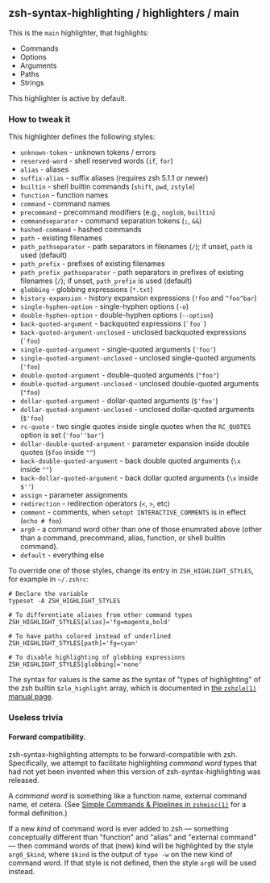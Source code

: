 zsh-syntax-highlighting / highlighters / main
---------------------------------------------

This is the `main` highlighter, that highlights:

* Commands
* Options
* Arguments
* Paths
* Strings

This highlighter is active by default.


### How to tweak it

This highlighter defines the following styles:

* `unknown-token` - unknown tokens / errors
* `reserved-word` - shell reserved words (`if`, `for`)
* `alias` - aliases
* `suffix-alias` - suffix aliases (requires zsh 5.1.1 or newer)
* `builtin` - shell builtin commands (`shift`, `pwd`, `zstyle`)
* `function` - function names
* `command` - command names
* `precommand` - precommand modifiers (e.g., `noglob`, `builtin`)
* `commandseparator` - command separation tokens (`;`, `&&`)
* `hashed-command` - hashed commands
* `path` - existing filenames
* `path_pathseparator` - path separators in filenames (`/`); if unset, `path` is used (default)
* `path_prefix` - prefixes of existing filenames
* `path_prefix_pathseparator` - path separators in prefixes of existing filenames (`/`); if unset, `path_prefix` is used (default)
* `globbing` - globbing expressions (`*.txt`)
* `history-expansion` - history expansion expressions (`!foo` and `^foo^bar`)
* `single-hyphen-option` - single-hyphen options (`-o`)
* `double-hyphen-option` - double-hyphen options (`--option`)
* `back-quoted-argument` - backquoted expressions (`` `foo` ``)
* `back-quoted-argument-unclosed` - unclosed backquoted expressions (`` `foo ``)
* `single-quoted-argument` - single-quoted arguments (`` 'foo' ``)
* `single-quoted-argument-unclosed` - unclosed single-quoted arguments (`` 'foo ``)
* `double-quoted-argument` - double-quoted arguments (`` "foo" ``)
* `double-quoted-argument-unclosed` - unclosed double-quoted arguments (`` "foo ``)
* `dollar-quoted-argument` - dollar-quoted arguments (`` $'foo' ``)
* `dollar-quoted-argument-unclosed` - unclosed dollar-quoted arguments (`` $'foo ``)
* `rc-quote` - two single quotes inside single quotes when the `RC_QUOTES` option is set (`` 'foo''bar' ``)
* `dollar-double-quoted-argument` - parameter expansion inside double quotes (`$foo` inside `""`)
* `back-double-quoted-argument` -  back double quoted arguments (`\x` inside `""`)
* `back-dollar-quoted-argument` -  back dollar quoted arguments (`\x` inside `$''`)
* `assign` - parameter assignments
* `redirection` - redirection operators (`<`, `>`, etc)
* `comment` - comments, when `setopt INTERACTIVE_COMMENTS` is in effect (`echo # foo`)
* `arg0` - a command word other than one of those enumrated above (other than a command, precommand, alias, function, or shell builtin command).
* `default` - everything else

To override one of those styles, change its entry in `ZSH_HIGHLIGHT_STYLES`,
for example in `~/.zshrc`:

    # Declare the variable
    typeset -A ZSH_HIGHLIGHT_STYLES

    # To differentiate aliases from other command types
    ZSH_HIGHLIGHT_STYLES[alias]='fg=magenta,bold'
    
    # To have paths colored instead of underlined
    ZSH_HIGHLIGHT_STYLES[path]='fg=cyan'
    
    # To disable highlighting of globbing expressions
    ZSH_HIGHLIGHT_STYLES[globbing]='none'

The syntax for values is the same as the syntax of "types of highlighting" of
the zsh builtin `$zle_highlight` array, which is documented in [the `zshzle(1)`
manual page][zshzle-Character-Highlighting].

### Useless trivia

#### Forward compatibility.

zsh-syntax-highlighting attempts to be forward-compatible with zsh.
Specifically, we attempt to facilitate highlighting _command word_ types that
had not yet been invented when this version of zsh-syntax-highlighting was
released.

A _command word_ is something like a function name, external command name, et
cetera.  (See
[Simple Commands & Pipelines in `zshmisc(1)`][zshmisc-Simple-Commands-And-Pipelines]
for a formal definition.)

If a new _kind_ of command word is ever added to zsh — something conceptually
different than "function" and "alias" and "external command" — then command words
of that (new) kind will be highlighted by the style `arg0_$kind`,
where `$kind` is the output of `type -w` on the new kind of command word.  If that
style is not defined, then the style `arg0` will be used instead.

[zshmisc-Simple-Commands-And-Pipelines]: http://zsh.sourceforge.net/Doc/Release/Shell-Grammar.html#Simple-Commands-_0026-Pipelines

[zshzle-Character-Highlighting]: http://zsh.sourceforge.net/Doc/Release/Zsh-Line-Editor.html#Character-Highlighting
